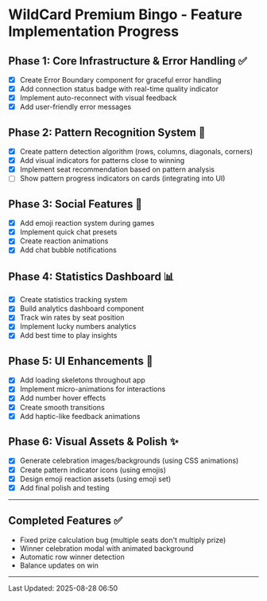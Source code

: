 # WildCard Premium Bingo - Feature Implementation Progress

## Phase 1: Core Infrastructure & Error Handling ✅
- [x] Create Error Boundary component for graceful error handling
- [x] Add connection status badge with real-time quality indicator
- [x] Implement auto-reconnect with visual feedback
- [x] Add user-friendly error messages

## Phase 2: Pattern Recognition System 🎯
- [x] Create pattern detection algorithm (rows, columns, diagonals, corners)
- [x] Add visual indicators for patterns close to winning
- [x] Implement seat recommendation based on pattern analysis
- [ ] Show pattern progress indicators on cards (integrating into UI)

## Phase 3: Social Features 💬
- [x] Add emoji reaction system during games
- [x] Implement quick chat presets
- [x] Create reaction animations
- [x] Add chat bubble notifications

## Phase 4: Statistics Dashboard 📊
- [x] Create statistics tracking system
- [x] Build analytics dashboard component
- [x] Track win rates by seat position
- [x] Implement lucky numbers analytics
- [x] Add best time to play insights

## Phase 5: UI Enhancements 🎨
- [x] Add loading skeletons throughout app
- [x] Implement micro-animations for interactions
- [x] Add number hover effects
- [x] Create smooth transitions
- [x] Add haptic-like feedback animations

## Phase 6: Visual Assets & Polish ✨
- [x] Generate celebration images/backgrounds (using CSS animations)
- [x] Create pattern indicator icons (using emojis)
- [x] Design emoji reaction assets (using emoji set)
- [x] Add final polish and testing

---

## Completed Features ✅
- Fixed prize calculation bug (multiple seats don't multiply prize)
- Winner celebration modal with animated background
- Automatic row winner detection
- Balance updates on win

---

Last Updated: 2025-08-28 06:50